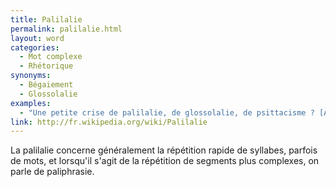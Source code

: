```yaml
---
title: Palilalie
permalink: palilalie.html
layout: word
categories:
  - Mot complexe
  - Rhétorique
synonyms:
  - Bégaiement
  - Glossolalie
examples:
  - "Une petite crise de palilalie, de glossolalie, de psittacisme ? [À quelqu'un qui bafouille]"
link: http://fr.wikipedia.org/wiki/Palilalie
---
```


La palilalie concerne généralement la répétition rapide de syllabes, parfois de mots, et lorsqu'il s'agit de la répétition de segments plus complexes, on parle de paliphrasie.

